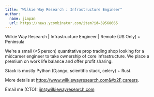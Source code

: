 ```yaml
---
title: "Wilkie Way Research : Infrastructure Engineer"
author:
  name: jinpan
  url: https://news.ycombinator.com/item?id=39568665
---
```

Wilkie Way Research | Infrastructure Engineer | Remote (US Only) + Peninsula

We&#x27;re a small (&lt;5 person) quantitative prop trading shop looking for a midcareer engineer to take ownership of core infrastructure.  We place a premium on work life balance and offer profit sharing.

Stack is mostly Python (Django, scientific stack, celery) + Rust.

More details at <a href="https:&#x2F;&#x2F;www.wilkiewayresearch.com&#x2F;careers" rel="nofollow">https:&#x2F;&#x2F;www.wilkiewayresearch.com&#x2F;careers</a>.

Email me (CTO): jin@wilkiewayresearch.com
